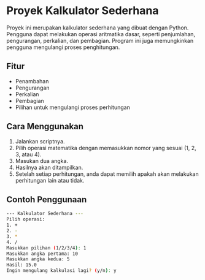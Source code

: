 # Proyek Kalkulator Sederhana

Proyek ini merupakan kalkulator sederhana yang dibuat dengan Python. Pengguna dapat melakukan operasi aritmatika dasar, seperti penjumlahan, pengurangan, perkalian, dan pembagian. Program ini juga memungkinkan pengguna mengulangi proses penghitungan.

## Fitur

- Penambahan
- Pengurangan
- Perkalian
- Pembagian
- Pilihan untuk mengulangi proses perhitungan

## Cara Menggunakan

1. Jalankan scriptnya.
2. Pilih operasi matematika dengan memasukkan nomor yang sesuai (1, 2, 3, atau 4).
3. Masukan dua angka.
4. Hasilnya akan ditampilkan.
5. Setelah setiap perhitungan, anda dapat memilih apakah akan melakukan perhitungan lain atau tidak.

## Contoh Penggunaan

```bash
--- Kalkulator Sederhana ---
Pilih operasi:
1. +
2. -
3. *
4. /
Masukkan pilihan (1/2/3/4): 1
Masukkan angka pertama: 10
Masukkan angka kedua: 5
Hasil: 15.0
Ingin mengulang kalkulasi lagi? (y/n): y
```
